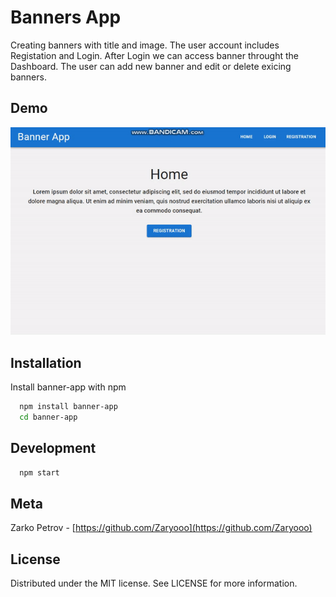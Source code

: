 
# Banners App

Creating banners with title and image. The user account includes Registation and Login. After Login we can access banner throught the Dashboard. The user can add new banner and edit or delete exicing banners.




## Demo

![](./demo/banner-app-gif.gif)


## Installation

Install banner-app with npm

```bash
  npm install banner-app
  cd banner-app
```
    
## Development

```bash
  npm start
```
## Meta

Zarko Petrov - [https://github.com/Zaryooo](https://github.com/Zaryooo)
## License

Distributed under the MIT license. See LICENSE for more information.

